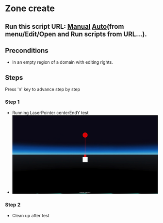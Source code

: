 # Zone create
## Run this script URL: [Manual](./test.js?raw=true)   [Auto](./testAuto.js?raw=true)(from menu/Edit/Open and Run scripts from URL...).

## Preconditions
- In an empty region of a domain with editing rights.

## Steps
Press 'n' key to advance step by step

### Step 1
- Running LaserPointer centerEndY test
- ![](./ExpectedImage_00000.png)
### Step 2
- Clean up after test
